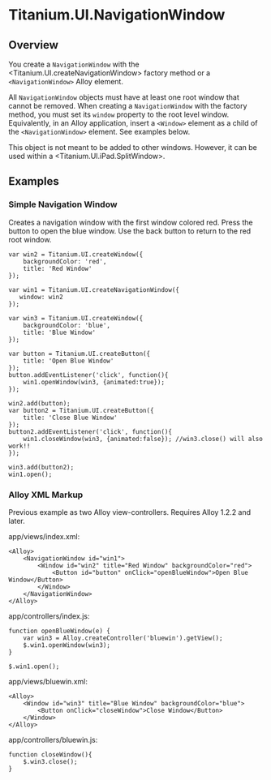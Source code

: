 # Titanium.UI.NavigationWindow

<TypeHeader/>

## Overview

You create a `NavigationWindow` with the <Titanium.UI.createNavigationWindow> factory method or
a `<NavigationWindow>` Alloy element.

All `NavigationWindow` objects must have at least one root window that cannot be removed. When
creating a `NavigationWindow` with the factory method, you must set its `window` property to the
root level window. Equivalently, in an Alloy application, insert a `<Window>` element as a child of the
`<NavigationWindow>` element. See examples below.

This object is not meant to be added to other windows. However, it can be used within a <Titanium.UI.iPad.SplitWindow>.

## Examples

### Simple Navigation Window

Creates a navigation window with the first window colored red.
Press the button to open the blue window.
Use the back button to return to the red root window.

    var win2 = Titanium.UI.createWindow({
        backgroundColor: 'red',
        title: 'Red Window'
    });

    var win1 = Titanium.UI.createNavigationWindow({
       window: win2
    });

    var win3 = Titanium.UI.createWindow({
        backgroundColor: 'blue',
        title: 'Blue Window'
    });

    var button = Titanium.UI.createButton({
        title: 'Open Blue Window'
    });
    button.addEventListener('click', function(){
        win1.openWindow(win3, {animated:true});
    });

    win2.add(button);
    var button2 = Titanium.UI.createButton({
        title: 'Close Blue Window'
    });
    button2.addEventListener('click', function(){
        win1.closeWindow(win3, {animated:false}); //win3.close() will also work!!
    });

    win3.add(button2);
    win1.open();

### Alloy XML Markup

Previous example as two Alloy view-controllers.  Requires Alloy 1.2.2 and later.

app/views/index.xml:

    <Alloy>
        <NavigationWindow id="win1">
            <Window id="win2" title="Red Window" backgroundColor="red">
                <Button id="button" onClick="openBlueWindow">Open Blue Window</Button>
            </Window>
        </NavigationWindow>
    </Alloy>

app/controllers/index.js:

    function openBlueWindow(e) {
        var win3 = Alloy.createController('bluewin').getView();
        $.win1.openWindow(win3);
    }

    $.win1.open();

app/views/bluewin.xml:

    <Alloy>
        <Window id="win3" title="Blue Window" backgroundColor="blue">
            <Button onClick="closeWindow">Close Window</Button>
        </Window>
    </Alloy>

app/controllers/bluewin.js:

    function closeWindow(){
        $.win3.close();
    }

<ApiDocs/>

